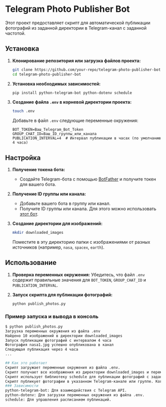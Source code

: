 # Telegram Photo Publisher Bot

Этот проект предоставляет скрипт для автоматической публикации фотографий из заданной директории в Telegram-канал с заданной частотой.

## Установка

1. **Клонирование репозитория или загрузка файлов проекта:**

    ```sh
    git clone https://github.com/your-repo/telegram-photo-publisher-bot.git
    cd telegram-photo-publisher-bot
    ```

2. **Установка необходимых зависимостей:**

    ```sh
    pip install python-telegram-bot python-dotenv schedule
    ```

3. **Создание файла `.env` в корневой директории проекта:**

    ```sh
    touch .env
    ```

    Добавьте в файл `.env` следующие переменные окружения:

    ```env
    BOT_TOKEN=Ваш_Telegram_Bot_Token
    GROUP_CHAT_ID=Ваш_ID_группы_или_канала
    PUBLICATION_INTERVAL=4  # Интервал публикации в часах (по умолчанию 4 часа)
    ```

## Настройка

1. **Получение токена бота:**
    - Создайте Telegram-бота с помощью [BotFather](https://core.telegram.org/bots#botfather) и получите токен для вашего бота.

2. **Получение ID группы или канала:**
    - Добавьте вашего бота в группу или канал.
    - Получите ID группы или канала. Для этого можно использовать [этот бот](https://t.me/get_id_bot).

3. **Создание директории для изображений:**

    ```sh
    mkdir downloaded_images
    ```

    Поместите в эту директорию папки с изображениями от разных источников (например, `nasa`, `spacex`, `earth`).

## Использование

1. **Проверка переменных окружения:**
    Убедитесь, что файл `.env` содержит правильные значения для `BOT_TOKEN`, `GROUP_CHAT_ID` и `PUBLICATION_INTERVAL`.

2. **Запуск скрипта для публикации фотографий:**

    ```sh
    python publish_photos.py
    ```

### Пример запуска и вывода в консоль

```sh
$ python publish_photos.py
Загрузка переменных окружения из файла .env
Найдено 10 изображений в директории downloaded_images
Запуск публикации фотографий с интервалом 4 часа
Фотография nasa1.jpg успешно опубликована в канал
Следующая публикация через 4 часа
...

## Как это работает
Скрипт загружает переменные окружения из файла .env.
Скрипт получает все изображения из директории downloaded_images и перемешивает их.
Скрипт использует библиотеку schedule для публикации фотографий с заданной частотой.
Скрипт публикует фотографии в указанном Telegram-канале или группе. Когда все фотографии будут опубликованы, скрипт снова перемешивает изображения и начинает публикацию заново.
### Зависимости
python-telegram-bot: Для взаимодействия с Telegram API.
python-dotenv: Для загрузки переменных окружения из файла .env.
schedule: Для управления расписанием публикаций.